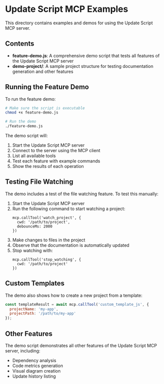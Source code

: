 # Update Script MCP Examples

This directory contains examples and demos for using the Update Script MCP server.

## Contents

- **feature-demo.js**: A comprehensive demo script that tests all features of the Update Script MCP server
- **demo-project/**: A sample project structure for testing documentation generation and other features

## Running the Feature Demo

To run the feature demo:

```bash
# Make sure the script is executable
chmod +x feature-demo.js

# Run the demo
./feature-demo.js
```

The demo script will:

1. Start the Update Script MCP server
2. Connect to the server using the MCP client
3. List all available tools
4. Test each feature with example commands
5. Show the results of each operation

## Testing File Watching

The demo includes a test of the file watching feature. To test this manually:

1. Start the Update Script MCP server
2. Run the following command to start watching a project:
   ```
   mcp.callTool('watch_project', {
     cwd: '/path/to/project',
     debounceMs: 2000
   })
   ```
3. Make changes to files in the project
4. Observe that the documentation is automatically updated
5. Stop watching with:
   ```
   mcp.callTool('stop_watching', {
     cwd: '/path/to/project'
   })
   ```

## Custom Templates

The demo also shows how to create a new project from a template:

```javascript
const templateResult = await mcp.callTool('custom_template_js', {
  projectName: 'my-app',
  projectPath: '/path/to/my-app'
});
```

## Other Features

The demo script demonstrates all other features of the Update Script MCP server, including:

- Dependency analysis
- Code metrics generation
- Visual diagram creation
- Update history listing 